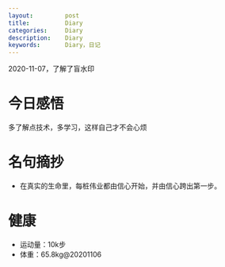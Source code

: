 ```yaml
---
layout:     	post
title:      	Diary
categories: 	Diary
description:   	Diary
keywords: 		Diary，日记 
---
```


2020-11-07，了解了盲水印

# 今日感悟

多了解点技术，多学习，这样自己才不会心烦

# 名句摘抄

-  在真实的生命里，每桩伟业都由信心开始，并由信心跨出第一步。

# 健康

- 运动量：10k步
- 体重：65.8kg@20201106




















